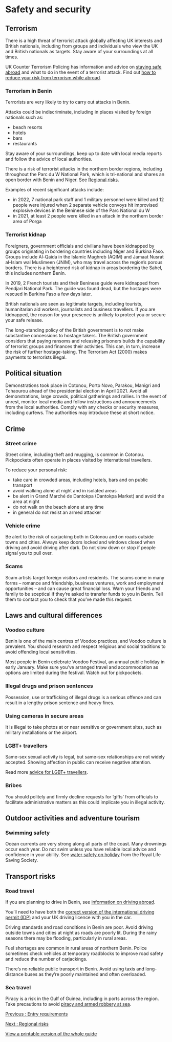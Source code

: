 # Safety and security

## Terrorism

There is a high threat of terrorist attack globally affecting UK interests and British nationals, including from groups and individuals who view the UK and British nationals as targets. Stay aware of your surroundings at all times.

UK Counter Terrorism Policing has information and advice on [staying safe abroad](https://www.counterterrorism.police.uk/safetyadvice/) and what to do in the event of a terrorist attack. Find out [how to reduce your risk from terrorism while abroad](https://www.gov.uk/guidance/reduce-your-risk-from-terrorism-while-abroad).

### Terrorism in Benin

Terrorists are very likely to try to carry out attacks in Benin.

Attacks could be indiscriminate, including in places visited by foreign nationals such as:

* beach resorts
* hotels
* bars
* restaurants

Stay aware of your surroundings, keep up to date with local media reports and follow the advice of local authorities.

There is a risk of terrorist attacks in the northern border regions, including throughout the Parc du W National Park, which is tri-national and shares an open border with Benin and Niger. See [Regional risks](/foreign-travel-advice/benin/regional-risks).

Examples of recent significant attacks include:

* in 2022, 7 national park staff and 1 military personnel were killed and 12 people were injured when 2 separate vehicle convoys hit improvised explosive devices in the Beninese side of the Parc National du W
* in 2021, at least 2 people were killed in an attack in the northern border area of Porga

### Terrorist kidnap

Foreigners, government officials and civilians have been kidnapped by groups originating in bordering countries including Niger and Burkina Faso. Groups include Al-Qaida in the Islamic Maghreb (AQIM) and Jamaat Nusrat al-Islam wal Muslimeen (JNIM), who may travel across the region’s porous borders. There is a heightened risk of kidnap in areas bordering the Sahel, this includes northern Benin.

In 2019, 2 French tourists and their Beninese guide were kidnapped from Pendjari National Park. The guide was found dead, but the hostages were rescued in Burkina Faso a few days later.

British nationals are seen as legitimate targets, including tourists, humanitarian aid workers, journalists and business travellers. If you are kidnapped, the reason for your presence is unlikely to protect you or secure your safe release.

The long-standing policy of the British government is to not make substantive concessions to hostage takers. The British government considers that paying ransoms and releasing prisoners builds the capability of terrorist groups and finances their activities. This can, in turn, increase the risk of further hostage-taking. The Terrorism Act (2000) makes payments to terrorists illegal.

## Political situation

Demonstrations took place in Cotonou, Porto Novo, Parakou, Manigri and Tchaourou ahead of the presidential election in April 2021. Avoid all demonstrations, large crowds, political gatherings and rallies. In the event of unrest, monitor local media and follow instructions and announcements from the local authorities. Comply with any checks or security measures, including curfews. The authorities may introduce these at short notice.

## Crime

### Street crime

Street crime, including theft and mugging, is common in Cotonou. Pickpockets often operate in places visited by international travellers.

To reduce your personal risk:

* take care in crowded areas, including hotels, bars and on public transport
* avoid walking alone at night and in isolated areas
* be alert in Grand Marché de Dantokpa (Dantokpa Market) and avoid the area at night
* do not walk on the beach alone at any time
* in general do not resist an armed attacker

### Vehicle crime

Be alert to the risk of carjacking both in Cotonou and on roads outside towns and cities. Always keep doors locked and windows closed when driving and avoid driving after dark. Do not slow down or stop if people signal you to pull over.

### Scams

Scam artists target foreign visitors and residents. The scams come in many forms – romance and friendship, business ventures, work and employment opportunities – and can cause great financial loss. Warn your friends and family to be sceptical if they’re asked to transfer funds to you in Benin. Tell them to contact you to check that you’ve made this request.

## Laws and cultural differences

### Voodoo culture

Benin is one of the main centres of Voodoo practices, and Voodoo culture is prevalent. You should research and respect religious and social traditions to avoid offending local sensitivities.

Most people in Benin celebrate Voodoo Festival, an annual public holiday in early January. Make sure you’ve arranged travel and accommodation as options are limited during the festival. Watch out for pickpockets.

### Illegal drugs and prison sentences

Possession, use or trafficking of illegal drugs is a serious offence and can result in a lengthy prison sentence and heavy fines.

### Using cameras in secure areas

It is illegal to take photos at or near sensitive or government sites, such as military installations or the airport.

### LGBT+ travellers

Same-sex sexual activity is legal, but same-sex relationships are not widely accepted. Showing affection in public can receive negative attention.

Read more [advice for LGBT+ travellers](https://www.gov.uk/lesbian-gay-bisexual-and-transgender-foreign-travel-advice).

### Bribes

You should politely and firmly decline requests for ‘gifts’ from officials to facilitate administrative matters as this could implicate you in illegal activity.

## Outdoor activities and adventure tourism

### Swimming safety

Ocean currents are very strong along all parts of the coast. Many drownings occur each year. Do not swim unless you have reliable local advice and confidence in your ability. See [water safety on holiday](https://www.rlss.org.uk/safety-on-holiday) from the Royal Life Saving Society.

## Transport risks

### Road travel

If you are planning to drive in Benin, see [information on driving abroad](https://www.gov.uk/driving-abroad).

You’ll need to have both the [correct version of the international driving permit (IDP)](https://www.gov.uk/driving-abroad/international-driving-permit) and your UK driving licence with you in the car.

Driving standards and road conditions in Benin are poor. Avoid driving outside towns and cities at night as roads are poorly lit. During the rainy seasons there may be flooding, particularly in rural areas.

Fuel shortages are common in rural areas of northern Benin. Police sometimes check vehicles at temporary roadblocks to improve road safety and reduce the number of carjackings.

There’s no reliable public transport in Benin. Avoid using taxis and long-distance buses as they’re poorly maintained and often overloaded.

### Sea travel

Piracy is a risk in the Gulf of Guinea, including in ports across the region. Take precautions to avoid [piracy and armed robbery at sea](https://www.gov.uk/guidance/sea-river-and-piracy-safety).

[Previous
:
Entry requirements](/foreign-travel-advice/benin/entry-requirements)

[Next
:
Regional risks](/foreign-travel-advice/benin/regional-risks)

[View a printable version of the whole guide](/foreign-travel-advice/benin/print)